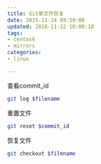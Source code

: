 ```yaml
---
title: Git单文件恢复
date: 2015-11-24 09:59:00
updated: 2016-11-12 10:00:18
tags: 
- centos6
- mirrors
categories: 
- linux

---
```

查看commit_id
```bash
git log $filename  
```
重置文件
```bash
git reset $commit_id  
```
恢复文件
```bash
git checkout $filename 
```